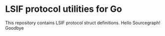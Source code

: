 # LSIF protocol utilities for Go

This repository contains LSIF protocol struct definitions.
Hello Sourcegraph!
Goodbye
